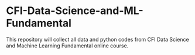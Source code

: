 # CFI-Data-Science-and-ML-Fundamental
This repository will collect all data and python codes from CFI Data Science and Machine Learning Fundamental online course.
